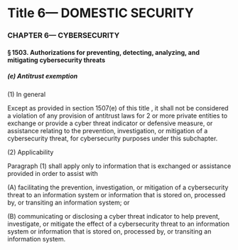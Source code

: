 
# Title 6— DOMESTIC SECURITY
### CHAPTER 6— CYBERSECURITY
#### § 1503. Authorizations for preventing, detecting, analyzing, and mitigating cybersecurity threats
##### (e) Antitrust exemption

(1) In general

Except as provided in section 1507(e) of this title , it shall not be considered a violation of any provision of antitrust laws for 2 or more private entities to exchange or provide a cyber threat indicator or defensive measure, or assistance relating to the prevention, investigation, or mitigation of a cybersecurity threat, for cybersecurity purposes under this subchapter.

(2) Applicability

Paragraph (1) shall apply only to information that is exchanged or assistance provided in order to assist with

(A) facilitating the prevention, investigation, or mitigation of a cybersecurity threat to an information system or information that is stored on, processed by, or transiting an information system; or

(B) communicating or disclosing a cyber threat indicator to help prevent, investigate, or mitigate the effect of a cybersecurity threat to an information system or information that is stored on, processed by, or transiting an information system.
